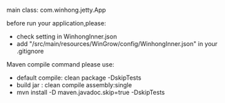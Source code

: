 
main class: com.winhong.jetty.App

before run your application,please:
* check setting in  WinhongInner.json 
* add "/src/main/resources/WinGrow/config/WinhongInner.json" in your .gitignore

Maven compile command please use:
* default compile: clean package -DskipTests 
* build jar : clean compile assembly:single
*  mvn install -D maven.javadoc.skip=true -DskipTests
